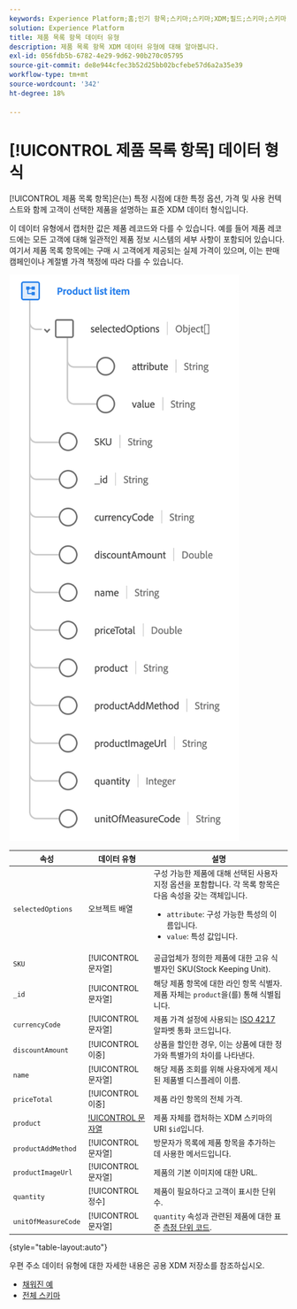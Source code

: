 ```yaml
---
keywords: Experience Platform;홈;인기 항목;스키마;스키마;XDM;필드;스키마;스키마;주소;xdm:address;데이터 유형;데이터 유형;데이터 유형;
solution: Experience Platform
title: 제품 목록 항목 데이터 유형
description: 제품 목록 항목 XDM 데이터 유형에 대해 알아봅니다.
exl-id: 056fdb5b-6782-4e29-9d62-90b270c05795
source-git-commit: de8e944cfec3b52d25bb02bcfebe57d6a2a35e39
workflow-type: tm+mt
source-wordcount: '342'
ht-degree: 18%

---
```


# [!UICONTROL 제품 목록 항목] 데이터 형식

[!UICONTROL 제품 목록 항목]은(는) 특정 시점에 대한 특정 옵션, 가격 및 사용 컨텍스트와 함께 고객이 선택한 제품을 설명하는 표준 XDM 데이터 형식입니다.

이 데이터 유형에서 캡처한 값은 제품 레코드와 다를 수 있습니다. 예를 들어 제품 레코드에는 모든 고객에 대해 일관적인 제품 정보 시스템의 세부 사항이 포함되어 있습니다. 여기서 제품 목록 항목에는 구매 시 고객에게 제공되는 실제 가격이 있으며, 이는 판매 캠페인이나 계절별 가격 책정에 따라 다를 수 있습니다.

![](../images/data-types/product-list-item.png)

| 속성 | 데이터 유형 | 설명 |
| --- | --- | --- |
| `selectedOptions` | 오브젝트 배열 | 구성 가능한 제품에 대해 선택된 사용자 지정 옵션을 포함합니다. 각 목록 항목은 다음 속성을 갖는 객체입니다.<ul><li>`attribute`: 구성 가능한 특성의 이름입니다.</li><li>`value`: 특성 값입니다.</li></ul> |
| `SKU` | [!UICONTROL 문자열] | 공급업체가 정의한 제품에 대한 고유 식별자인 SKU(Stock Keeping Unit). |
| `_id` | [!UICONTROL 문자열] | 해당 제품 항목에 대한 라인 항목 식별자. 제품 자체는 `product`을(를) 통해 식별됩니다. |
| `currencyCode` | [!UICONTROL 문자열] | 제품 가격 설정에 사용되는 [ISO 4217](https://www.iso.org/iso-4217-currency-codes.html) 알파벳 통화 코드입니다. |
| `discountAmount` | [!UICONTROL 이중] | 상품을 할인한 경우, 이는 상품에 대한 정가와 특별가의 차이를 나타낸다. |
| `name` | [!UICONTROL 문자열] | 해당 제품 조회를 위해 사용자에게 제시된 제품별 디스플레이 이름. |
| `priceTotal` | [!UICONTROL 이중] | 제품 라인 항목의 전체 가격. |
| `product` | [!UICONTROL 문자열](URI) | 제품 자체를 캡처하는 XDM 스키마의 URI `$id`입니다. |
| `productAddMethod` | [!UICONTROL 문자열] | 방문자가 목록에 제품 항목을 추가하는 데 사용한 메서드입니다. |
| `productImageUrl` | [!UICONTROL 문자열] | 제품의 기본 이미지에 대한 URL. |
| `quantity` | [!UICONTROL 정수] | 제품이 필요하다고 고객이 표시한 단위 수. |
| `unitOfMeasureCode` | [!UICONTROL 문자열] | `quantity` 속성과 관련된 제품에 대한 표준 [측정 단위 코드](https://ucum.org/ucum). |

{style="table-layout:auto"}

우편 주소 데이터 유형에 대한 자세한 내용은 공용 XDM 저장소를 참조하십시오.

* [채워진 예](https://github.com/adobe/xdm/blob/master/components/datatypes/productlistitem.example.1.json)
* [전체 스키마](https://github.com/adobe/xdm/blob/master/components/datatypes/productlistitem.schema.json)

